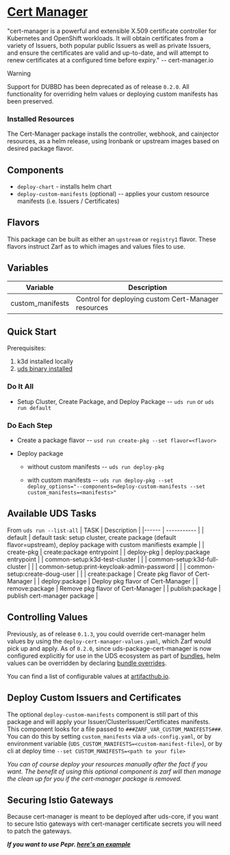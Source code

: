 # [Cert Manager](https://cert-manager.io/)

"cert-manager is a powerful and extensible X.509 certificate controller for Kubernetes and OpenShift workloads. It will obtain certificates from a variety of Issuers, both popular public Issuers as well as private Issuers, and ensure the certificates are valid and up-to-date, and will attempt to renew certificates at a configured time before expiry." -- cert-manager.io

> [!WARNING]  
> Support for DUBBD has been deprecated as of release `0.2.0`. All functionality for overriding helm values or deploying custom manifests has been preserved.

### Installed Resources

The Cert-Manager package installs the controller, webhook, and cainjector resources, as a helm release, using Ironbank or upstream images based on desired package flavor.

## Components

- `deploy-chart` - installs helm chart
- `deploy-custom-manifests` (optional) -- applies your custom resource manifests (i.e. Issuers / Certificates)

## Flavors

This package can be built as either an `upstream` or `registry1` flavor. These flavors instruct Zarf as to which images and values files to use.

## Variables

| Variable         | Description                                         |
| ---------------- | --------------------------------------------------- |
| custom_manifests | Control for deploying custom Cert-Manager resources |

## Quick Start

Prerequisites:

1. k3d installed locally
1. [uds binary installed](https://uds.defenseunicorns.com/cli/quickstart-and-usage/#install)

### Do It All

- Setup Cluster, Create Package, and Deploy Package -- `uds run` or `uds run default`

### Do Each Step

- Create a package flavor -- `usd run create-pkg --set flavor=<flavor>`

- Deploy package

  - without custom manifests -- `uds run deploy-pkg`

  - with custom manifests -- `uds run deploy-pkg --set deploy_options="--components=deploy-custom-manifests --set custom_manifests=<manifests>"`

## Available UDS Tasks

From `uds run --list-all`
| TASK | Description |
|------ | ----------- |
| default | default task: setup cluster, create package (default flavor=upstream), deploy package with custom manifiests example |
| create-pkg | create:package entrypoint |
| deploy-pkg | deploy:package entrypoint |
| common-setup:k3d-test-cluster | |
| common-setup:k3d-full-cluster | |
| common-setup:print-keycloak-admin-password | |
| common-setup:create-doug-user | |
| create:package | Create pkg flavor of Cert-Manager |
| deploy:package | Deploy pkg flavor of Cert-Manager |
| remove:package | Remove pkg flavor of Cert-Manager |
| publish:package | publish cert-manager package |

## Controlling Values

Previously, as of release `0.1.3`, you could override cert-manager helm values by using the `deploy-cert-manager-values.yaml`, which Zarf would pick up and apply. As of `0.2.0`, since uds-package-cert-manager is now configured explicitly for use in the UDS ecosystem as part of [bundles](https://uds.defenseunicorns.com/bundles/), helm values can be overridden by declaring [bundle overrides](https://uds.defenseunicorns.com/cli/overrides/).

You can find a list of configurable values at [artifacthub.io](https://artifacthub.io/packages/helm/cert-manager/cert-manager).

## Deploy Custom Issuers and Certificates

The optional `deploy-custom-manifests` component is still part of this package and will apply your Issuer/ClusterIssuer/Certificates manifests. This component looks for a file passed to `###ZARF_VAR_CUSTOM_MANIFESTS###`. You can do this by setting `custom_manifests` via a `uds-config.yaml`, or by environment variable (`UDS_CUSTOM_MANIFESTS=<custom-manifest-file>`), or by cli at deploy time `--set CUSTOM_MANIFESTS=<path to your file>`

_You can of course deploy your resources manually after the fact if you want. The benefit of using this optional component is zarf will then manage the clean up for you if the cert-manager package is removed._

## Securing Istio Gateways

Because cert-manager is meant to be deployed after uds-core, if you want to secure Istio gateways with cert-manager certificate secrets you will need to patch the gateways.

**_If you want to use Pepr. [here's an example](./examples/pepr-capability-example.txt)_**
